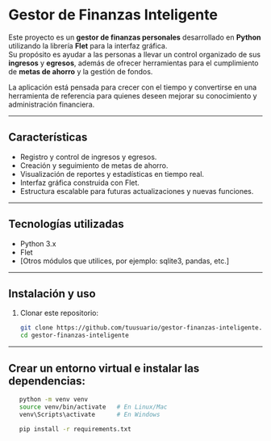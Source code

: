# Gestor de Finanzas Inteligente

Este proyecto es un **gestor de finanzas personales** desarrollado en **Python** utilizando la librería **Flet** para la interfaz gráfica.  
Su propósito es ayudar a las personas a llevar un control organizado de sus **ingresos** y **egresos**, además de ofrecer herramientas para el cumplimiento de **metas de ahorro** y la gestión de fondos.  

La aplicación está pensada para crecer con el tiempo y convertirse en una herramienta de referencia para quienes deseen mejorar su conocimiento y administración financiera.

---

## Características

- Registro y control de ingresos y egresos.  
- Creación y seguimiento de metas de ahorro.  
- Visualización de reportes y estadísticas en tiempo real.  
- Interfaz gráfica construida con Flet.  
- Estructura escalable para futuras actualizaciones y nuevas funciones.  

---

## Tecnologías utilizadas

- Python 3.x  
- Flet  
- [Otros módulos que utilices, por ejemplo: sqlite3, pandas, etc.]  

---

## Instalación y uso

1. Clonar este repositorio:  
   ```bash
   git clone https://github.com/tuusuario/gestor-finanzas-inteligente.git
   cd gestor-finanzas-inteligente

---
## Crear un entorno virtual e instalar las dependencias:
   ```bash
      python -m venv venv
      source venv/bin/activate   # En Linux/Mac
      venv\Scripts\activate      # En Windows
      
      pip install -r requirements.txt


